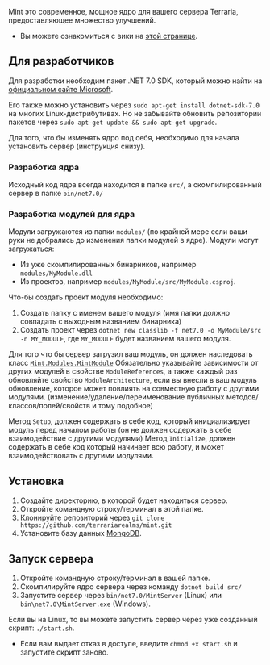 Mint это современное, мощное ядро для вашего сервера Terraria, предоставляющее множество улучшений.
* Вы можете ознакомиться с вики на [этой странице](https://github.com/terrariarealms/mint/wiki).

## Для разработчиков
Для разработки необходим пакет .NET 7.0 SDK, который можно найти на [официальном сайте Microsoft](https://dotnet.microsoft.com/en-us/download/dotnet/7.0).

Его также можно установить через `sudo apt-get install dotnet-sdk-7.0` на многих Linux-дистрибутивах.
Но не забывайте обновить репозитории пакетов через `sudo apt-get update && sudo apt-get upgrade`.

Для того, что бы изменять ядро под себя, необходимо для начала установить сервер (инструкция снизу).

### Разработка ядра
Исходный код ядра всегда находится в папке `src/`, а скомпилированный сервер в папке `bin/net7.0/`

### Разработка модулей для ядра
Модули загружаются из папки `modules/` (по крайней мере если ваши руки не добрались до изменения папки модулей в ядре).
Модули могут загружаться:
* Из уже скомпилированных бинарников, например `modules/MyModule.dll`
* Из проектов, например `modules/MyModule/src/MyModule.csproj`.

Что-бы создать проект модуля необходимо:
1. Создать папку с именем вашего модуля (имя папки должно совпадать с выходным названием бинарника)
2. Создать проект через `dotnet new classlib -f net7.0 -o MyModule/src -n MY_MODULE`, где `MY_MODULE` будет названием вашего модуля.

Для того что бы сервер загрузил ваш модуль, он должен наследовать класс [`Mint.Modules.MintModule`](https://github.com/terrariarealms/mint/blob/main/src/Modules/MintModule.cs)
Обязательно указывайте зависимости от других модулей в свойстве `ModuleReferences`, а также каждый раз обновляйте свойство `ModuleArchitecture`, если вы внесли в ваш модуль обновление, которое может повлиять на совместную работу с другими модулями. (изменение/удаление/переименование публичных методов/классов/полей/свойств и тому подобное)

Метод `Setup`, должен содержать в себе код, который инициализирует модуль перед началом работы (он не должен содержать в себе взаимодействие с другими модулями)
Метод `Initialize`, должен содержать в себе код который начинает всю работу, и может взаимодействовать с другими модулями.

## Установка
1. Создайте директорию, в которой будет находиться сервер.
2. Откройте командную строку/терминал в этой папке.
3. Клонируйте репозиторий через `git clone https://github.com/terrariarealms/mint.git`
4. Установите базу данных [MongoDB](https://www.mongodb.com/docs/manual/administration/install-community/).

## Запуск сервера
1. Откройте командную строку/терминал в вашей папке.
2. Скомпилируйте ядро сервера через команду `dotnet build src/`
3. Запустите сервер через `bin/net7.0/MintServer` (Linux) или `bin\net7.0\MintServer.exe` (Windows).

Если вы на Linux, то вы можете запустить сервер через уже созданный скрипт: `./start.sh`.
* Если вам выдает отказ в доступе, введите `chmod +x start.sh` и запустите скрипт заново.
